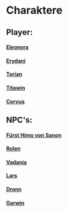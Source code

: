 # Charaktere
## Player:
#### [Eleonora](Charakter/Player/Eleonora.md)
#### [Erydani](Charakter/Player/Erydani.md)
#### [Torian](Charakter/Player/Torian.md)
#### [Titawin](Charakter/Player/Titawin.md)
#### [Corvus](Charakter/Player/Corvus.md)

## NPC's: 

#### [Fürst Himo von Sanon](Charakter/NPC's/Fürst%20Himo%20von%20Sanon.md)
#### [Rolen](Charakter/NPC's/Rolen.md)
#### [Vadania](Charakter/NPC's/Vadania.md)
#### [Lars](Charakter/NPC's/Lars.md)
#### [Dronn](Charakter/NPC's/Dronn.md)
#### [Garwin](Charakter/NPC's/Garwin.md)